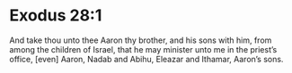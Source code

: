 # Exodus 28:1

And take thou unto thee Aaron thy brother, and his sons with him, from among the children of Israel, that he may minister unto me in the priest’s office, [even] Aaron, Nadab and Abihu, Eleazar and Ithamar, Aaron’s sons.